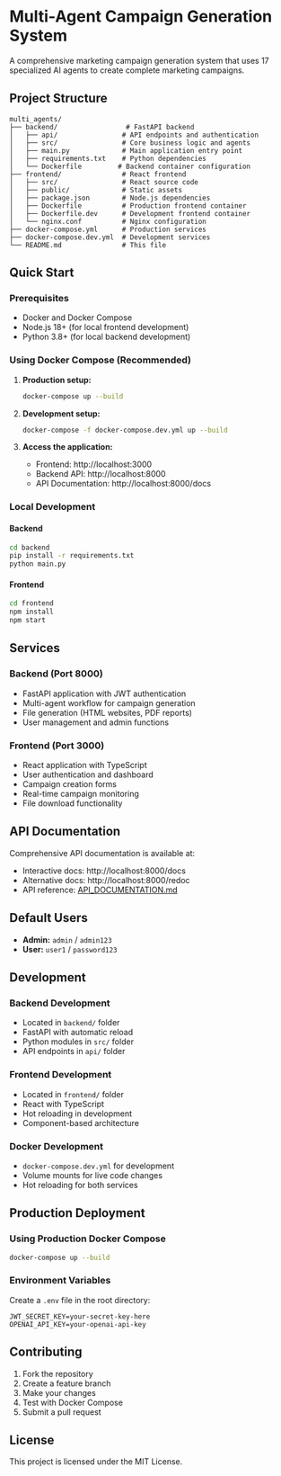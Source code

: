 # Multi-Agent Campaign Generation System

A comprehensive marketing campaign generation system that uses 17 specialized AI agents to create complete marketing campaigns.

## Project Structure

```
multi_agents/
├── backend/                 # FastAPI backend
│   ├── api/                # API endpoints and authentication
│   ├── src/                # Core business logic and agents
│   ├── main.py             # Main application entry point
│   ├── requirements.txt    # Python dependencies
│   └── Dockerfile         # Backend container configuration
├── frontend/               # React frontend
│   ├── src/                # React source code
│   ├── public/             # Static assets
│   ├── package.json        # Node.js dependencies
│   ├── Dockerfile          # Production frontend container
│   ├── Dockerfile.dev      # Development frontend container
│   └── nginx.conf          # Nginx configuration
├── docker-compose.yml      # Production services
├── docker-compose.dev.yml  # Development services
└── README.md               # This file
```

## Quick Start

### Prerequisites

- Docker and Docker Compose
- Node.js 18+ (for local frontend development)
- Python 3.8+ (for local backend development)

### Using Docker Compose (Recommended)

1. **Production setup:**
   ```bash
   docker-compose up --build
   ```

2. **Development setup:**
   ```bash
   docker-compose -f docker-compose.dev.yml up --build
   ```

3. **Access the application:**
   - Frontend: http://localhost:3000
   - Backend API: http://localhost:8000
   - API Documentation: http://localhost:8000/docs

### Local Development

#### Backend
```bash
cd backend
pip install -r requirements.txt
python main.py
```

#### Frontend
```bash
cd frontend
npm install
npm start
```

## Services

### Backend (Port 8000)
- FastAPI application with JWT authentication
- Multi-agent workflow for campaign generation
- File generation (HTML websites, PDF reports)
- User management and admin functions

### Frontend (Port 3000)
- React application with TypeScript
- User authentication and dashboard
- Campaign creation forms
- Real-time campaign monitoring
- File download functionality

## API Documentation

Comprehensive API documentation is available at:
- Interactive docs: http://localhost:8000/docs
- Alternative docs: http://localhost:8000/redoc
- API reference: [API_DOCUMENTATION.md](API_DOCUMENTATION.md)

## Default Users

- **Admin:** `admin` / `admin123`
- **User:** `user1` / `password123`

## Development

### Backend Development
- Located in `backend/` folder
- FastAPI with automatic reload
- Python modules in `src/` folder
- API endpoints in `api/` folder

### Frontend Development
- Located in `frontend/` folder
- React with TypeScript
- Hot reloading in development
- Component-based architecture

### Docker Development
- `docker-compose.dev.yml` for development
- Volume mounts for live code changes
- Hot reloading for both services

## Production Deployment

### Using Production Docker Compose
```bash
docker-compose up --build
```

### Environment Variables
Create a `.env` file in the root directory:
```env
JWT_SECRET_KEY=your-secret-key-here
OPENAI_API_KEY=your-openai-api-key
```

## Contributing

1. Fork the repository
2. Create a feature branch
3. Make your changes
4. Test with Docker Compose
5. Submit a pull request

## License

This project is licensed under the MIT License.